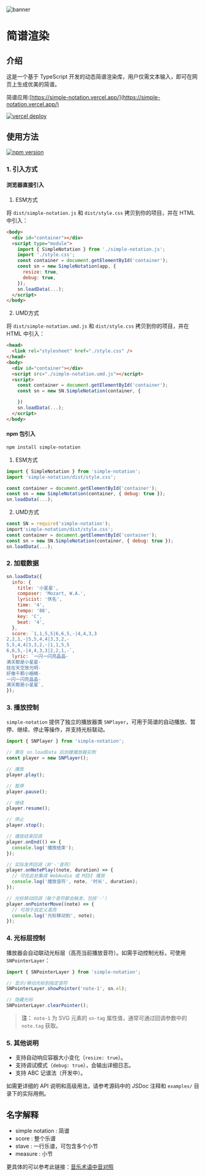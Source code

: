 ![banner](https://socialify.git.ci/Encaik/simple-notation/image?description=1&font=Jost&forks=1&issues=1&language=1&name=1&owner=1&pattern=Diagonal+Stripes&stargazers=1&theme=Light)

# 简谱渲染

## 介绍

这是一个基于 TypeScript 开发的动态简谱渲染库，用户仅需文本输入，即可在网页上生成优美的简谱。

简谱应用:[https://simple-notation.vercel.app/](https://simple-notation.vercel.app/)

[![vercel deploy](https://vercelbadge.vercel.app/api/encaik/simple-notation)](https://simple-notation.vercel.app/)

## 使用方法

[![npm version](https://badge.fury.io/js/simple-notation.svg)](https://badge.fury.io/js/simple-notation)

### 1. 引入方式

#### 浏览器直接引入

1. ESM方式

将 `dist/simple-notation.js` 和 `dist/style.css` 拷贝到你的项目，并在 HTML 中引入：

```html
<body>
  <div id="container"></div>
  <script type="module">
    import { SimpleNotation } from './simple-notation.js';
    import './style.css';
    const container = document.getElementById('container');
    const sn = new SimpleNotation(app, {
      resize: true,
      debug: true,
    });
    sn.loadData(...);
  </script>
</body>
```

2. UMD方式

将 `dist/simple-notation.umd.js` 和 `dist/style.css` 拷贝到你的项目，并在 HTML 中引入：

```html
<head>
  <link rel="stylesheet" href="./style.css" />
</head>
<body>
  <div id="container"></div>
  <script src="./simple-notation.umd.js"></script>
  <script>
    const container = document.getElementById('container');
    const sn = new SN.SimpleNotation(container, {

    })
    sn.loadData(...);
  </script>
</body>
```

#### npm 包引入

```bash
npm install simple-notation
```

1. ESM方式

```js
import { SimpleNotation } from 'simple-notation';
import 'simple-notation/dist/style.css';

const container = document.getElementById('container');
const sn = new SimpleNotation(container, { debug: true });
sn.loadData(...);
```

2. UMD方式

```js
const SN = require('simple-notation');
import'simple-notation/dist/style.css';
const container = document.getElementById('container');
const sn = new SN.SimpleNotation(container, { debug: true });
sn.loadData(...);
```

### 2. 加载数据

```js
sn.loadData({
  info: {
    title: '小星星',
    composer: 'Mozart, W.A.',
    lyricist: '佚名',
    time: '4',
    tempo: '88',
    key: 'C',
    beat: '4',
  },
  score: `1,1,5,5|6,6,5,-|4,4,3,3
2,2,1,-|5,5,4,4|3,3,2,-
5,5,4,4|3,3,2,-|1,1,5,5
6,6,5,-|4,4,3,3|2,2,1,-`,
  lyric: `一闪一闪亮晶晶-
满天都是小星星-
挂在天空放光明-
好像千颗小眼睛-
一闪一闪亮晶晶-
满天都是小星星`,
});
```

### 3. 播放控制

`simple-notation` 提供了独立的播放器类 `SNPlayer`，可用于简谱的自动播放、暂停、继续、停止等操作，并支持光标联动。

```js
import { SNPlayer } from 'simple-notation';

// 需在 sn.loadData 后创建播放器实例
const player = new SNPlayer();

// 播放
player.play();

// 暂停
player.pause();

// 继续
player.resume();

// 停止
player.stop();

// 播放结束回调
player.onEnd(() => {
  console.log('播放结束');
});

// 实际发声回调（非'-'音符）
player.onNotePlay((note, duration) => {
  // 可在此处集成 WebAudio 或 MIDI 播放
  console.log('播放音符', note, '时长', duration);
});

// 光标移动回调（每个音符都会触发，包括'-'）
player.onPointerMove((note) => {
  // 可用于自定义高亮
  console.log('光标移动到', note);
});
```

### 4. 光标层控制

播放器会自动联动光标层（高亮当前播放音符）。如需手动控制光标，可使用 `SNPointerLayer`：

```js
import { SNPointerLayer } from 'simple-notation';

// 显示/移动光标到指定音符
SNPointerLayer.showPointer('note-1', sn.el);

// 隐藏光标
SNPointerLayer.clearPointer();
```

> **注：** `note-1` 为 SVG 元素的 `sn-tag` 属性值，通常可通过回调参数中的 `note.tag` 获取。

### 5. 其他说明

- 支持自动响应容器大小变化（`resize: true`）。
- 支持调试模式（`debug: true`），会输出详细日志。
- 支持 ABC 记谱法（开发中）。

如需更详细的 API 说明和高级用法，请参考源码中的 JSDoc 注释和 `examples/` 目录下的实际用例。

## 名字解释

- simple notation : 简谱
- score : 整个乐谱
- stave : 一行乐谱，可包含多个小节
- measure : 小节

更具体的可以参考此链接：[音乐术语中音对照](https://www.cnblogs.com/Stareven233/p/15755596.html)
